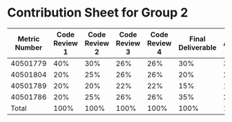 # Contribution Sheet for Group 2

| Metric Number | Code Review 1 | Code Review 2 | Code Review 3 | Code Review 4 | Final Deliverable | Average |
|---------------|---------------|---------------|---------------|---------------|-------------------|---------|
| 40501779      | 40%           | 30%           | 26%           | 26%           | 30%               | 30.4%   |
| 40501804      | 20%           | 25%           | 26%           | 26%           | 20%               | 23.4%   |
| 40501789      | 20%           | 20%           | 22%           | 22%           | 15%               | 19.8%   |
| 40501786      | 20%           | 25%           | 26%           | 26%           | 35%               | 26.4%   |
| Total         | 100%          | 100%          | 100%          | 100%          | 100%              | 100%    |
